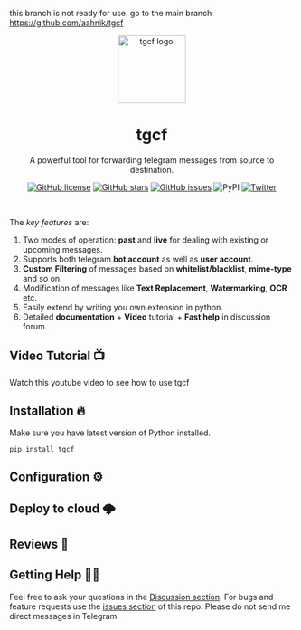 this branch is not ready for use. go to the main branch https://github.com/aahnik/tgcf


<p align="center">
<a href = "https://github.com/aahnik/tgcf" > <img src = "https://user-images.githubusercontent.com/66209958/115183360-3fa4d500-a0f9-11eb-9c0f-c5ed03a9ae17.png" alt = "tgcf logo"  width=120> </a>
</p>

<h1 align="center"> tgcf </h1>


<p align="center">
A powerful tool for forwarding telegram messages from source to destination.
</p>

<p align="center"><a href="https://github.com/aahnik/tgcf/blob/main/LICENSE"><img src="https://img.shields.io/github/license/aahnik/tgcf" alt="GitHub license"></a>
<a href="https://github.com/aahnik/tgcf/stargazers"><img src="https://img.shields.io/github/stars/aahnik/tgcf?style=social" alt="GitHub stars"></a>
<a href="https://github.com/aahnik/tgcf/issues"><img src="https://img.shields.io/github/issues/aahnik/tgcf" alt="GitHub issues"></a>
<img src="https://img.shields.io/pypi/v/tgcf" alt="PyPI">
<a href="https://twitter.com/intent/tweet?text=Wow:&amp;url=https%3A%2F%2Fgithub.com%2Faahnik%2Ftgcf"><img src="https://img.shields.io/twitter/url?style=social&amp;url=https%3A%2F%2Fgithub.com%2Faahnik%2Ftgcf" alt="Twitter"></a></p>

<br>

The *key features* are:

1. Two modes of operation: **past** and **live** for dealing with existing or upcoming messages.
2. Supports both telegram **bot account** as well as **user account**.
3. **Custom Filtering** of messages based on **whitelist/blacklist**, **mime-type** and so on.
4. Modification of messages like **Text Replacement**, **Watermarking**, **OCR** etc.
5. Easily extend by writing you own extension in python.
6. Detailed **documentation** + **Video** tutorial + **Fast help** in discussion forum.

## Video Tutorial 📺

Watch this youtube video to see how to use tgcf


## Installation 🔥

Make sure you have latest version of Python installed.

```shell
pip install tgcf
```


## Configuration ⚙️


## Deploy to cloud 🌩️


## Reviews 🌟

## Getting Help 💁🏻

Feel free to ask your questions in the [Discussion section](https://github.com/aahnik/telegram-chat-forward/discussions). For bugs and feature requests use the [issues section](https://github.com/aahnik/telegram-chat-forward/issues) of this repo. Please do not send me direct messages in Telegram.
